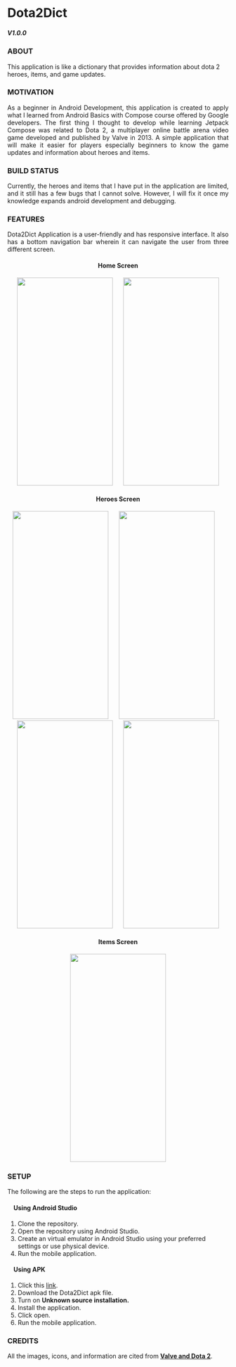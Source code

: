 <h1> Dota2Dict </h1> 


<h5>V1.0.0</h5>

<h3>ABOUT</h3>
<p>This application is like a dictionary that provides information about dota 2 heroes, items, and game updates.</p>

<h3>MOTIVATION</h3>

<p align="justify"> As a beginner in Android Development, this application is created to apply what I learned from Android Basics with Compose course offered by Google developers. 
The first thing I thought to develop while learning Jetpack Compose was related to Dota 2, a multiplayer online battle arena video game developed and published by 
Valve in 2013. A simple application that will make it easier for players especially beginners to know the game updates and information about heroes and items.</p>

<h3>BUILD STATUS</h3>

<p align="justify"> Currently, the heroes and items that I have put in the application are limited, and it still has a few bugs that I cannot solve. However, I will fix it once my 
knowledge expands android development and debugging. </p>

<h3>FEATURES</h3>

<p align="justify"> Dota2Dict Application is a user-friendly and has responsive interface. It also has a bottom navigation bar wherein it can navigate the user from three different screen. </p>


<div align="center">
  <h4>Home Screen</h4>
  <img src="https://user-images.githubusercontent.com/89960171/195790064-6b8158b5-9a0b-439e-8534-d6906ee6bc73.jpg" width=218 height=473> &nbsp;&nbsp;&nbsp;&nbsp; 
  <img src="https://user-images.githubusercontent.com/89960171/195791031-ec12fd33-6d44-4eed-9f7c-59aef0c45f60.jpg" width=218 height=473> 

  <h4>Heroes Screen</h4>
  <img src="https://user-images.githubusercontent.com/89960171/195794315-0285af86-682c-4eca-9e21-68bcf9003936.jpg" width=218 height=473> &nbsp;&nbsp;&nbsp;&nbsp;
  <img src="https://user-images.githubusercontent.com/89960171/195794318-7dfc5b96-d15e-4808-ab73-4252f2e58751.jpg" width=218 height=473> &nbsp;&nbsp;&nbsp;&nbsp;
  <img src="https://user-images.githubusercontent.com/89960171/195794300-42d0fdb5-b26b-42d6-9116-2b0d46773d2b.jpg" width=218 height=473> &nbsp;&nbsp;&nbsp;&nbsp;
  <img src="https://user-images.githubusercontent.com/89960171/195794310-993027fe-7b74-4318-ad68-3b846b272e26.jpg" width=218 height=473>

  <h4>Items Screen</h4>
  <img src="https://user-images.githubusercontent.com/89960171/195795303-2a11ac51-fb7f-4ebb-b37b-329b051267aa.jpg" width=218 height=473>
</div>


<h3>SETUP</h3>
<p>The following are the steps to run the application:</p>
<h4>&emsp;Using Android Studio</h4>
<ol type="1">
  <li>Clone the repository.</li>
  <li>Open the repository using Android Studio.</li>
  <li>Create an virtual emulator in Android Studio using your preferred settings or use physical device.</li>
  <li>Run the mobile application.</li>
</ol>
<h4>&emsp;Using APK</h4>
<ol type="1">
  <li>Click this <a href="https://drive.google.com/file/d/1Lyg9ROztBdBhug8cx3SoOiuLaVS9pC5W/view?usp=sharing">link</a>.</li>
  <li>Download the Dota2Dict apk file.</li>
  <li>Turn on <b>Unknown source installation.</b></li>
  <li>Install the application.</li>
  <li>Click open.</li>
  <li>Run the mobile application.</li>
</ol>


<h3>CREDITS</h3>
<p>All the images, icons, and information are cited from <a href="https://www.dota2.com/home"><b>Valve and Dota 2</b></a>.</p>
